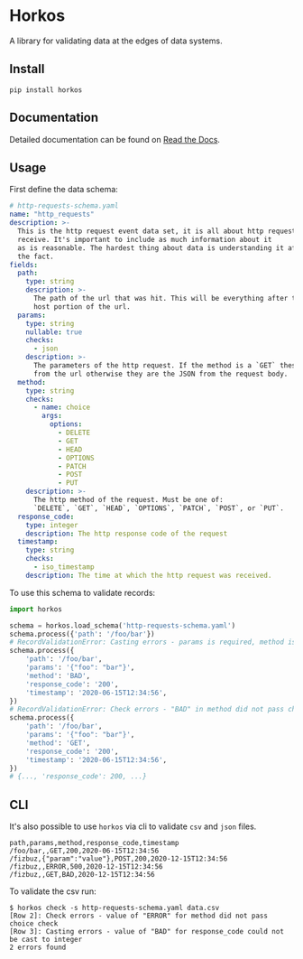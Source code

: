 # Horkos

A library for validating data at the edges of data systems.

## Install

```
pip install horkos
```

## Documentation

Detailed documentation can be found on [Read the Docs](https://horkos.readthedocs.io/en/latest/).

## Usage

First define the data schema:

```yaml
# http-requests-schema.yaml
name: "http_requests"
description: >-
  This is the http request event data set, it is all about http requests we
  receive. It's important to include as much information about it
  as is reasonable. The hardest thing about data is understanding it after
  the fact.
fields:
  path:
    type: string
    description: >-
      The path of the url that was hit. This will be everything after the
      host portion of the url.
  params:
    type: string
    nullable: true
    checks:
      - json
    description: >-
      The parameters of the http request. If the method is a `GET` these come
      from the url otherwise they are the JSON from the request body.
  method:
    type: string
    checks:
      - name: choice
        args:
          options:
            - DELETE
            - GET
            - HEAD
            - OPTIONS
            - PATCH
            - POST
            - PUT
    description: >-
      The http method of the request. Must be one of:
      `DELETE`, `GET`, `HEAD`, `OPTIONS`, `PATCH`, `POST`, or `PUT`.
  response_code:
    type: integer
    description: The http response code of the request
  timestamp:
    type: string
    checks:
      - iso_timestamp
    description: The time at which the http request was received.
```

To use this schema to validate records:

```python
import horkos

schema = horkos.load_schema('http-requests-schema.yaml')
schema.process({'path': '/foo/bar'})
# RecordValidationError: Casting errors - params is required, method is required, ...
schema.process({
    'path': '/foo/bar',
    'params': '{"foo": "bar"}',
    'method': 'BAD',
    'response_code': '200',
    'timestamp': '2020-06-15T12:34:56',
})
# RecordValidationError: Check errors - "BAD" in method did not pass choice check, ...
schema.process({
    'path': '/foo/bar',
    'params': '{"foo": "bar"}',
    'method': 'GET',
    'response_code': '200',
    'timestamp': '2020-06-15T12:34:56',
})
# {..., 'response_code': 200, ...}
```

## CLI

It's also possible to use `horkos` via cli to validate `csv` and `json` files.

```csv
path,params,method,response_code,timestamp
/foo/bar,,GET,200,2020-06-15T12:34:56
/fizbuz,{"param":"value"},POST,200,2020-12-15T12:34:56
/fizbuz,,ERROR,500,2020-12-15T12:34:56
/fizbuz,,GET,BAD,2020-12-15T12:34:56
```

To validate the csv run:

```
$ horkos check -s http-requests-schema.yaml data.csv
[Row 2]: Check errors - value of "ERROR" for method did not pass choice check
[Row 3]: Casting errors - value of "BAD" for response_code could not be cast to integer
2 errors found
```
